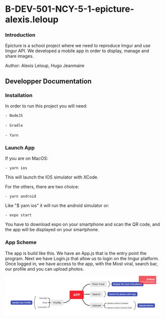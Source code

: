 # B-DEV-501-NCY-5-1-epicture-alexis.leloup

### Introduction ###
Epicture is a school project where we need to reproduce Imgur and use Imgur API.
We developed a mobile app in order to display, manage and share images.

Author: Alexis Leloup, Hugo Jeanmaire

## Developper Documentation

### Installation ###

In order to run this project you will need:
    
    - NodeJS
    
    - Gradle
    
    - Yarn
    
    
### Launch App ###

If you are on MacOS:
    
    - yarn ios
    
This will launch the IOS simulator with XCode.

For the others, there are two choice:

    - yarn android
    
Like "$ yarn ios" it will run the android simulator or:

    - expo start
    
You have to download expo on your smartphone and scan the QR code, and the app
will be displayed on your smartphone.

### App Scheme

The app is build like this. We have an App.js that is the entry point the program.
Next we have Login.js that allow us to login on the Imgur platform.
Once logged in, we have access to the app, with the Most viral, search bar, our profile
and you can upload photos.

![Alt text](app.png?raw=true "Scheme")


